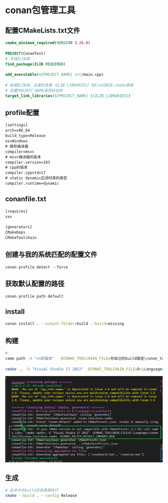 # conan包管理工具

## 配置CMakeLists.txt文件
```cmake
cmake_minimum_required(VERSION 3.26.0)

PROJECT(ConanTest)
# 寻找ZLIB库
find_package(ZLIB REQUIRED)

add_executable(${PROJECT_NAME} src/main.cpp)

# 链接ZLIB库，这里的变量（ZLIB_LIBRARIES）在FindZBIB.cmake里面
# 变量PROJECT_NAME是项目名称
target_link_libraries(${PROJECT_NAME} ${ZLIB_LIBRARIES})
```


## profile配置
```txt
[settings]
arch=x86_64
build_type=Release
os=Windows
# 微软编译器
compiler=msvc
# msvc编译器的版本
compiler.version=193
# cpp的版本
compiler.cppstd=17
# static dynamic应该时库的类型
compiler.runtime=dynamic
```

## conanfile.txt
```txt
[requires]
xxx

[generators]
CMakeDeps
CMakeToolchain
```

## 创建与我的系统匹配的配置文件
```
conan profile detect --force
```

## 获取默认配置的路径
```
conan profile path default
```

## install

```sh
conan install . --output-folder=build --build=missing
```

## 构建
```sh
# 
came path -G "vs的版本"  -DCMAKE_TOOLCHAIN_FILE=你自己的build路径\conan_toolchain.cmake -DCMAKE_POLICY_DEFAULT_CMP0091=NEW

cmake .. -G "Visual Studio 17 2022" -DCMAKE_TOOLCHAIN_FILE=D:\Languages\conan\build\conan_toolchain.cmake -DCMAKE_POLICY_DEFAULT_CMP0091=NEW
```
![conan](/images/Conan.png)

## 生成
```sh
# 此命令在build目录里面执行
cmake --build . --config Release
```


